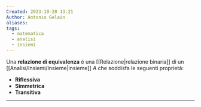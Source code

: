 ```yaml
---
Created: 2023-10-28 13:21
Author: Antonio Gelain
aliases: 
tags:
  - matematica
  - analisi
  - insiemi
---
```


Una **relazione di equivalenza** è una [[Relazione|relazione binaria]] di un [[Analisi/Insiemi/Insieme|insieme]] $A$ che soddisfa le seguenti proprietà:
- **Riflessiva**
- **Simmetrica**
- **Transitiva**

---

